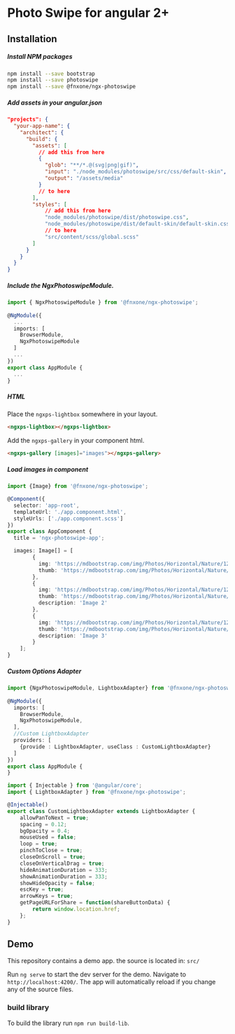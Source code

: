 # Photo Swipe for angular 2+

## Installation
##### Install NPM packages
```bash
npm install --save bootstrap
npm install --save photoswipe
npm install --save @fnxone/ngx-photoswipe
```

##### Add assets in your angular.json
```json
"projects": {
  "your-app-name": {
    "architect": {
      "build": {
        "assets": [
          // add this from here
          { 
            "glob": "**/*.@(svg|png|gif)", 
            "input": "./node_modules/photoswipe/src/css/default-skin", 
            "output": "/assets/media" 
          }
          // to here        
        ],
        "styles": [
            // add this from here
            "node_modules/photoswipe/dist/photoswipe.css",
            "node_modules/photoswipe/dist/default-skin/default-skin.css",
            // to here  
            "src/content/scss/global.scss"
        ]  
      }
    }
  }
}
```

##### Include the NgxPhotoswipeModule.
```typescript
import { NgxPhotoswipeModule } from '@fnxone/ngx-photoswipe';
 
@NgModule({
  ...
  imports: [
    BrowserModule,
    NgxPhotoswipeModule
  ]
  ...
})
export class AppModule {
  ...
}
```

##### HTML

Place the `ngxps-lightbox` somewhere in your layout.

```html
<ngxps-lightbox></ngxps-lightbox>
```

Add the `ngxps-gallery` in your component html. 

```html
<ngxps-gallery [images]="images"></ngxps-gallery>
```

##### Load images in component

```typescript
import {Image} from '@fnxone/ngx-photoswipe';

@Component({
  selector: 'app-root',
  templateUrl: './app.component.html',
  styleUrls: ['./app.component.scss']
})
export class AppComponent {
  title = 'ngx-photoswipe-app';

  images: Image[] = [
        {
          img: 'https://mdbootstrap.com/img/Photos/Horizontal/Nature/12-col/img%20(117).jpg',
          thumb: 'https://mdbootstrap.com/img/Photos/Horizontal/Nature/4-col/img%20(117).jpg',
        },
        {
          img: 'https://mdbootstrap.com/img/Photos/Horizontal/Nature/12-col/img%20(98).jpg',
          thumb: 'https://mdbootstrap.com/img/Photos/Horizontal/Nature/4-col/img%20(98).jpg',
          description: 'Image 2'
        },
        {
          img: 'https://mdbootstrap.com/img/Photos/Horizontal/Nature/12-col/img%20(131).jpg',
          thumb: 'https://mdbootstrap.com/img/Photos/Horizontal/Nature/4-col/img%20(131).jpg',
          description: 'Image 3'
        }
    ];
} 
```

##### Custom Options Adapter
```typescript
import {NgxPhotoswipeModule, LightboxAdapter} from '@fnxone/ngx-photoswipe';
 
@NgModule({
  imports: [
    BrowserModule,
    NgxPhotoswipeModule,
  ],
  //Custom LightboxAdapter
  providers: [
    {provide : LightboxAdapter, useClass : CustomLightboxAdapter}
  ]
})
export class AppModule {
}
```

```typescript 
import { Injectable } from '@angular/core';
import { LightboxAdapter } from '@fnxone/ngx-photoswipe';

@Injectable()
export class CustomLightboxAdapter extends LightboxAdapter {
    allowPanToNext = true;
    spacing = 0.12;
    bgOpacity = 0.4;
    mouseUsed = false;
    loop = true;
    pinchToClose = true;
    closeOnScroll = true;
    closeOnVerticalDrag = true;
    hideAnimationDuration = 333;
    showAnimationDuration = 333;
    showHideOpacity = false;
    escKey = true;
    arrowKeys = true;
    getPageURLForShare = function(shareButtonData) {
        return window.location.href;
    };
}
```

## Demo

This repository contains a demo app. the source is located in: `src/`

Run `ng serve` to start the dev server for the demo. 
Navigate to `http://localhost:4200/`. 
The app will automatically reload if you change any of the source files.

### build library

To build the library run `npm run build-lib`.
